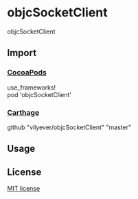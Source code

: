 # objcSocketClient
objcSocketClient

## Import
### [CocoaPods](http://cocoapods.org)
use_frameworks!
</br>
pod 'objcSocketClient'

### [Carthage](https://github.com/Carthage/Carthage)
github "vilyever/objcSocketClient" "master"

## Usage

## License

[MIT license](LICENSE)
